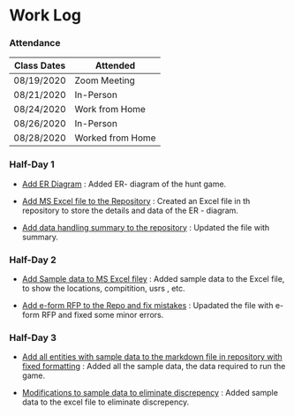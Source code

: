 # Work Log
### Attendance

| Class Dates | Attended |
|----------|-------------|
| 08/19/2020 | Zoom Meeting |
| 08/21/2020 | In-Person |
| 08/24/2020 | Work from Home |
| 08/26/2020 | In-Person |
| 08/28/2020 | Worked from Home |

### Half-Day 1 

* [Add ER Diagram](https://github.com/sudheera96/Group-4--Hunt-game/commit/441fe276fcb3b7f61caebfe24a78512e7c4cba42) :
  Added ER- diagram of the hunt game.

* [Add MS Excel file to the Repository](https://github.com/sudheera96/Group-4--Hunt-game/commit/b3e4f921b2ac173ab4057077a89c8d788f67d3bf) :
  Created an Excel file in th repository to store the details and data of the ER - diagram.

* [Add data handling summary to the repository](https://github.com/sudheera96/Group-4--Hunt-game/commit/b94ebdecfed6e6d2317bb143208415c4b0a99c5b) :
  Updated the file with summary.

### Half-Day 2

* [Add Sample data to MS Excel filey](https://github.com/sudheera96/Group-4--Hunt-game/commit/0da226f6b56726c9e6bd615caca5dc9e3a7d8ca1) :
  Added sample data to the Excel file, to show the locations, compitition, usrs , etc.

* [Add e-form RFP to the Repo and fix mistakes](https://github.com/sudheera96/Group-4--Hunt-game/commit/50e0652770684686234e1f5ec8fe797bc68e71dc) :
  Upadated the file with e-form RFP and fixed some minor errors.

### Half-Day 3

* [Add all entities with sample data to the markdown file in repository with fixed formatting](https://github.com/sudheera96/Group-4--Hunt-game/commit/6fd91053c1fb9eec26d23c65de4e82ad6b44276d) :
  Added all the sample data, the data required to run the game.

* [Modifications to sample data to eliminate discrepency](https://github.com/sudheera96/Group-4--Hunt-game/commit/0110d752ef0cf2e25b8c67fe435bc3153c7eae09) :
  Added sample data to the excel file to eliminate discrepency.
